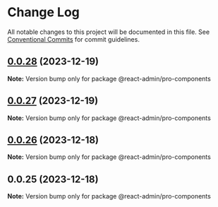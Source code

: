# Change Log

All notable changes to this project will be documented in this file.
See [Conventional Commits](https://conventionalcommits.org) for commit guidelines.

## [0.0.28](https://git.aihuoshi.net/algo_analysis_plat/web/fd-react-admin-components/compare/@react-admin/pro-components@0.0.27...@react-admin/pro-components@0.0.28) (2023-12-19)

**Note:** Version bump only for package @react-admin/pro-components





## [0.0.27](https://git.aihuoshi.net/algo_analysis_plat/web/fd-react-admin-components/compare/@react-admin/pro-components@0.0.26...@react-admin/pro-components@0.0.27) (2023-12-19)

**Note:** Version bump only for package @react-admin/pro-components

## [0.0.26](https://git.aihuoshi.net/algo_analysis_plat/web/fd-react-admin-components/compare/@react-admin/pro-components@0.0.25...@react-admin/pro-components@0.0.26) (2023-12-18)

**Note:** Version bump only for package @react-admin/pro-components

## 0.0.25 (2023-12-18)

**Note:** Version bump only for package @react-admin/pro-components
